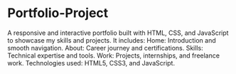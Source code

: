 # Portfolio-Project
A responsive and interactive portfolio built with HTML, CSS, and JavaScript to showcase my skills and projects. It includes:  Home: Introduction and smooth navigation.  About: Career journey and certifications.  Skills: Technical expertise and tools.  Work: Projects, internships, and freelance work. Technologies used: HTML5, CSS3, and JavaScript.
